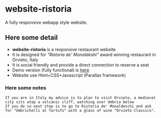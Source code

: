 # website-ristoria

A fully responsive webapp style website.

## Here some detail
*    **website-ristoria** is a responsive restaurant website
*    It is designed for *"Ristoria de' Monaldeshi"* award winning restaurant in Orvieto, Italy
*    It is social friendly and provide a direct connection to reserve a seat
*    Demo version (fully functional) is [here](https://silviotorre.github.io/website-ristoria/ "Ristoria demo site")
*    Website use Html+CSS+Javascript (Parallax framework)
    
### Here some notes
    If you are in Italy my advice is to plan to visit Orvieto, a medieval city sits atop a volcanic cliff, watching over Umbria below
    If you do so next step is to go to Ristoria de' Monaldeschi and ask for "Umbrichelli al Tartufo" with a glass of wine "Orvieto Classico".
